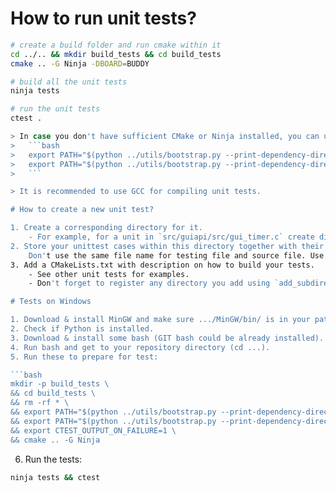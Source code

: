 # How to run unit tests?

```bash
# create a build folder and run cmake within it
cd ../.. && mkdir build_tests && cd build_tests
cmake .. -G Ninja -DBOARD=BUDDY

# build all the unit tests
ninja tests

# run the unit tests
ctest .

> In case you don't have sufficient CMake or Ninja installed, you can use the ones downloaded by build.py/bootstrap.py:
>   ```bash
>   export PATH="$(python ../utils/bootstrap.py --print-dependency-directory cmake)/bin:$PATH"
>   export PATH="$(python ../utils/bootstrap.py --print-dependency-directory ninja):$PATH"
>   ```

> It is recommended to use GCC for compiling unit tests.

# How to create a new unit test?

1. Create a corresponding directory for it.
    - For example, for a unit in `src/guiapi/src/gui_timer.c` create directory `tests/unit/guiapi/gui_timer`.
2. Store your unittest cases within this directory together with their dependencies.
    Don't use the same file name for testing file and source file. Use '.cpp' extension.
3. Add a CMakeLists.txt with description on how to build your tests.
    - See other unit tests for examples.
    - Don't forget to register any directory you add using `add_subdirectory` in CMakeLists.txt in the same directory.

# Tests on Windows

1. Download & install MinGW and make sure .../MinGW/bin/ is in your path.
2. Check if Python is installed.
3. Download & install some bash (GIT bash could be already installed).
4. Run bash and get to your repository directory (cd ...).
5. Run these to prepare for test:

```bash
mkdir -p build_tests \
&& cd build_tests \
&& rm -rf * \
&& export PATH="$(python ../utils/bootstrap.py --print-dependency-directory cmake)/bin:$PATH" \
&& export PATH="$(python ../utils/bootstrap.py --print-dependency-directory ninja):$PATH" \
&& export CTEST_OUTPUT_ON_FAILURE=1 \
&& cmake .. -G Ninja
```

6. Run the tests:

```bash
ninja tests && ctest
```
